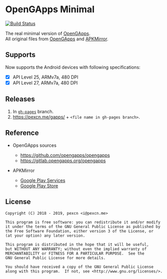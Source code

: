 # OpenGApps Minimal

[![Build Status](https://travis-ci.org/pexcn/gapps.svg?branch=master)](https://travis-ci.org/pexcn/gapps)

The real minimal version of [OpenGApps](https://opengapps.org).  
All original files from [OpenGApps](https://github.com/opengapps) and [APKMirror](https://www.apkmirror.com).  

## Supports

Now supports the Android devices with following specifications:

- [x] API Level 25, ARMv7a, 480 DPI
- [x] API Level 27, ARMv7a, 480 DPI

## Releases

1. In [`gh-pages`](https://github.com/pexcn/gapps/tree/gh-pages) branch.
2. https://pexcn.me/gapps/ + `<file name in gh-pages branch>`.

## Reference

- OpenGApps sources
  - https://github.com/opengapps/opengapps
  - https://gitlab.opengapps.org/opengapps

- APKMirror
  - [Google Play Services](https://www.apkmirror.com/apk/google-inc/google-play-services/)
  - [Google Play Store](https://www.apkmirror.com/apk/google-inc/google-play-store/)

## License

```
Copyright (C) 2018 - 2019, pexcn <i@pexcn.me>

This program is free software: you can redistribute it and/or modify
it under the terms of the GNU General Public License as published by
the Free Software Foundation, either version 3 of the License, or
(at your option) any later version.

This program is distributed in the hope that it will be useful,
but WITHOUT ANY WARRANTY; without even the implied warranty of
MERCHANTABILITY or FITNESS FOR A PARTICULAR PURPOSE.  See the
GNU General Public License for more details.

You should have received a copy of the GNU General Public License
along with this program.  If not, see <http://www.gnu.org/licenses/>.
```
